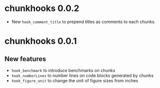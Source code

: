 # chunkhooks 0.0.2

* New `hook_comment_title` to prepend titles as comments to each chunks.

# chunkhooks 0.0.1

## New features

* `hook_benchmark` to introduce benchmarks on chunks
* `hook_numberLines` to number lines on code blocks generated by chunks
* `hook_figure_unit` to change the unit of figure sizes from inches
